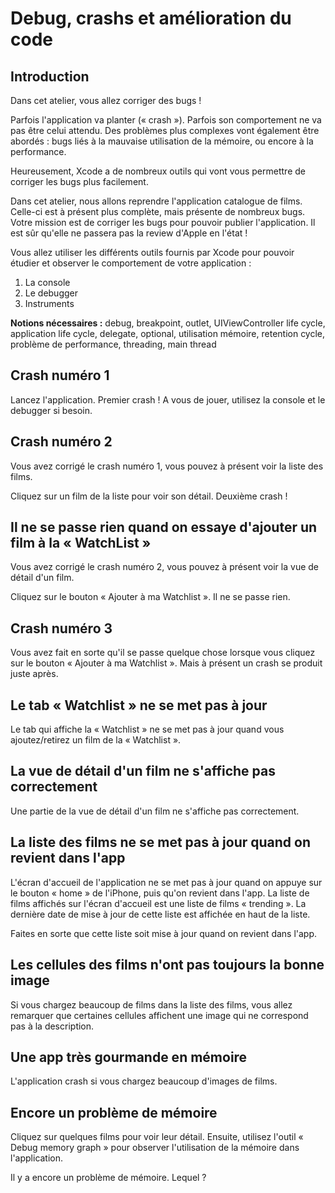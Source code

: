 # Debug, crashs et amélioration du code

## Introduction

Dans cet atelier, vous allez corriger des bugs !

Parfois l'application va planter (« crash »). Parfois son comportement ne va pas être celui attendu.
Des problèmes plus complexes vont également être abordés : bugs liés à la mauvaise utilisation de la mémoire, ou encore à la performance.

Heureusement, Xcode a de nombreux outils qui vont vous permettre de corriger les bugs plus facilement.

Dans cet atelier, nous allons reprendre l'application catalogue de films. Celle-ci est à présent plus complète, mais présente de nombreux bugs.
Votre mission est de corriger les bugs pour pouvoir publier l'application. Il est sûr qu'elle ne passera pas la review d'Apple en l'état ! 

Vous allez utiliser les différents outils fournis par Xcode pour pouvoir étudier et observer le comportement de votre application :
1. La console
2. Le debugger
3. Instruments

**Notions nécessaires :** debug, breakpoint, outlet, UIViewController life cycle, application life cycle,
delegate, optional, utilisation mémoire, retention cycle, problème de performance, threading, main thread

## Crash numéro 1

Lancez l'application. Premier crash !
A vous de jouer, utilisez la console et le debugger si besoin.

## Crash numéro 2

Vous avez corrigé le crash numéro 1, vous pouvez à présent voir la liste des films.

Cliquez sur un film de la liste pour voir son détail. Deuxième crash !

## Il ne se passe rien quand on essaye d'ajouter un film à la « WatchList »

Vous avez corrigé le crash numéro 2, vous pouvez à présent voir la vue de détail d'un film.

Cliquez sur le bouton « Ajouter à ma Watchlist ». Il ne se passe rien.

## Crash numéro 3

Vous avez fait en sorte qu'il se passe quelque chose lorsque vous cliquez sur le bouton « Ajouter à ma Watchlist ».
Mais à présent un crash se produit juste après.

## Le tab « Watchlist » ne se met pas à jour

Le tab qui affiche la « Watchlist » ne se met pas à jour quand vous ajoutez/retirez un film de la « Watchlist ».

## La vue de détail d'un film ne s'affiche pas correctement

Une partie de la vue de détail d'un film ne s'affiche pas correctement.

## La liste des films ne se met pas à jour quand on revient dans l'app

L'écran d'accueil de l'application ne se met pas à jour quand on appuye sur le bouton « home » de l'iPhone, puis qu'on revient dans l'app.
La liste de films affichés sur l'écran d'accueil est une liste de films « trending ».
La dernière date de mise à jour de cette liste est affichée en haut de la liste.

Faites en sorte que cette liste soit mise à jour quand on revient dans l'app.

## Les cellules des films n'ont pas toujours la bonne image

Si vous chargez beaucoup de films dans la liste des films, vous allez remarquer que certaines cellules affichent une image qui ne correspond pas à la description.

## Une app très gourmande en mémoire

L'application crash si vous chargez beaucoup d'images de films.

## Encore un problème de mémoire

Cliquez sur quelques films pour voir leur détail.
Ensuite, utilisez l'outil « Debug memory graph » pour observer l'utilisation de la mémoire dans l'application.

Il y a encore un problème de mémoire. Lequel ?